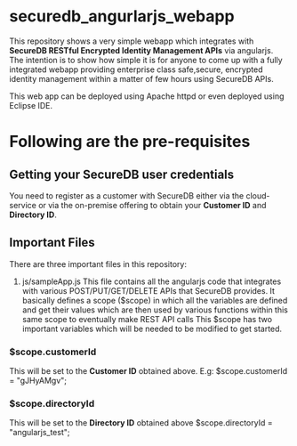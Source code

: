 # securedb_angurlarjs_webapp

This repository shows a very simple webapp which integrates with **SecureDB RESTful Encrypted Identity Management APIs** via angularjs. The intention is to show how simple it is for anyone to come up with a fully integrated webapp providing enterprise class safe,secure, encrypted identity management within a matter of few hours using SecureDB APIs.

This web app can be deployed using Apache httpd or even deployed using Eclipse IDE.

# Following are the pre-requisites

## Getting your SecureDB user credentials
You need to register as a customer with SecureDB either via the cloud-service or via the on-premise offering to obtain your **Customer ID** and **Directory ID**.

## Important Files

There are three important files in this repository:

1. js/sampleApp.js
This file contains all the angularjs code that integrates with various POST/PUT/GET/DELETE APIs that SecureDB provides. It basically defines a scope ($scope) in which all the variables are defined and get their values which are then used by various functions within this same scope to eventually make REST API calls
This $scope has two important variables which will be needed to be modified to get started.

### $scope.customerId 
This will be set to the **Customer ID** obtained above. E.g:
$scope.customerId = "gJHyAMgv";

### $scope.directoryId
This will be set to the **Directory ID** obtained above
$scope.directoryId = "angularjs_test";

